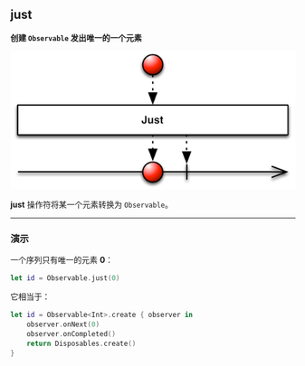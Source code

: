 ## just

**创建 `Observable` 发出唯一的一个元素**

![](/assets/Operator/Operators/just.png)

**just** 操作符将某一个元素转换为 `Observable`。

---

### 演示

一个序列只有唯一的元素 **0**：

```swift
let id = Observable.just(0)
```

它相当于：

```swift
let id = Observable<Int>.create { observer in
    observer.onNext(0)
    observer.onCompleted()
    return Disposables.create()
}
```
